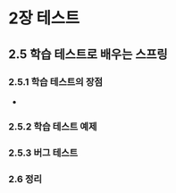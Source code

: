 # 2장 테스트

## 2.5 학습 테스트로 배우는 스프링

### 2.5.1 학습 테스트의 장점

- 

### 2.5.2 학습 테스트 예제

### 2.5.3 버그 테스트

### 2.6 정리